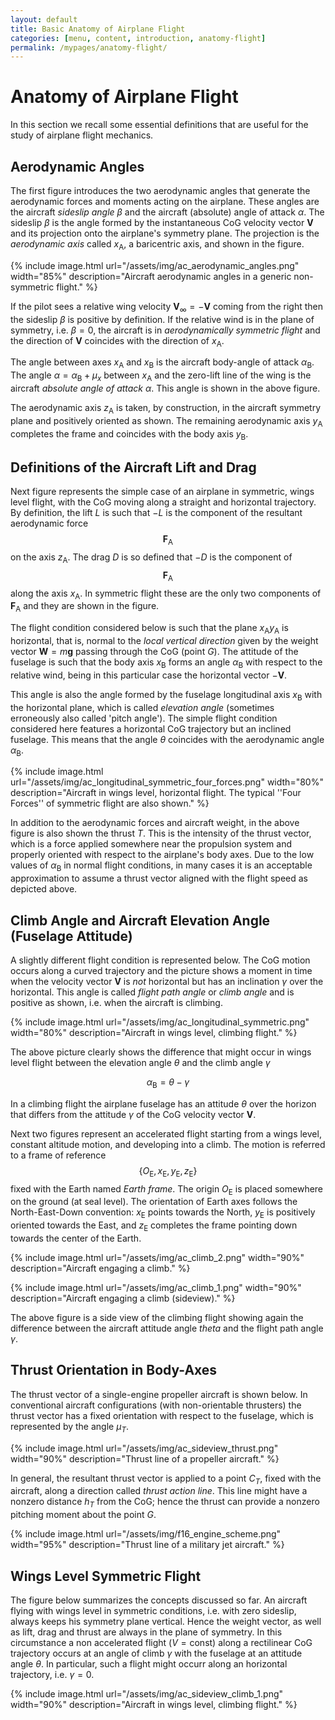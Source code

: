 ```yaml
---
layout: default
title: Basic Anatomy of Airplane Flight
categories: [menu, content, introduction, anatomy-flight]
permalink: /mypages/anatomy-flight/
---
```


# Anatomy of Airplane Flight

In this section we recall some essential definitions that are useful for the study of airplane flight mechanics.

## Aerodynamic Angles

The first figure introduces the two aerodynamic angles that generate the aerodynamic forces and moments acting on the
airplane. These angles are the aircraft *sideslip angle* $\beta$ and the aircraft (absolute) angle of attack $\alpha$.
The sideslip $\beta$ is the angle formed by the instantaneous CoG velocity vector $\boldsymbol{V}$ and its projection
onto the airplane's symmetry plane. The projection is the *aerodynamic axis* called $x_\mathrm{A}$, a baricentric axis,
and shown in the figure.

{% include image.html
  url="/assets/img/ac_aerodynamic_angles.png"
  width="85%"
  description="Aircraft aerodynamic angles in a generic non-symmetric flight."
  %}

If the pilot sees a relative wing velocity $\boldsymbol{V} _ {\infty} = -\boldsymbol{V}$ coming from the right then the sideslip
$\beta$ is positive by definition. If the relative wind is in the plane of symmetry, i.e. $\beta = 0$, the aircraft is in
*aerodynamically symmetric flight* and the direction of $\boldsymbol{V}$ coincides with the direction of $x_\mathrm{A}$.

The angle between axes $x_\mathrm{A}$ and $x_\mathrm{B}$ is the aircraft body-angle of attack $\alpha_\mathrm{B}$.
The angle $\alpha = \alpha_\mathrm{B} + \mu_x$ between $x_\mathrm{A}$ and the zero-lift line of the wing is the
aircraft *absolute angle of attack* $\alpha$. This angle is shown in the above figure.

The aerodynamic axis $z_\mathrm{A}$ is taken, by construction, in the aircraft symmetry plane and positively oriented
as shown. The remaining aerodynamic axis $y_\mathrm{A}$ completes the frame and coincides with the body axis $y_\mathrm{B}$.

## Definitions of the Aircraft Lift and Drag

Next figure represents the simple case of an airplane in symmetric, wings level flight, with the CoG moving along a straight
and horizontal trajectory. By definition, the lift $L$ is such that $-L$ is the component of the resultant aerodynamic force
$$\boldsymbol{F}_\mathrm{A}$$ on the axis $z_\mathrm{A}$. The drag $D$ is so defined that $-D$ is the component of
$$\boldsymbol{F}_\mathrm{A}$$ along the axis $x_\mathrm{A}$.
In symmetric flight these are the only two components of $\boldsymbol{F}_\mathrm{A}$ and they are shown in the figure.

The flight condition considered below is such that the plane $x_\mathrm{A} y_\mathrm{A}$ is horizontal, that is, normal to
the *local vertical direction* given by the weight vector $\boldsymbol{W} = m \boldsymbol{g}$ passing through the CoG (point $G$).
The attitude of the fuselage is such that the body axis $x_\mathrm{B}$ forms an angle $\alpha_\mathrm{B}$ with respect to the
relative wind, being in this particular case the horizontal vector $-\boldsymbol{V}$.

This angle is also the angle formed by the fuselage longitudinal axis $x_\mathrm{B}$ with the horizontal plane,
which is called *elevation angle* (sometimes erroneously also called 'pitch angle').
The simple flight condition considered here features a horizontal CoG trajectory but an inclined fuselage.
This means that the angle $\theta$ coincides with the aerodynamic angle $\alpha_\mathrm{B}$.

{% include image.html
  url="/assets/img/ac_longitudinal_symmetric_four_forces.png"
  width="80%"
  description="Aircraft in wings level, horizontal flight. The typical ''Four Forces'' of symmetric flight are also shown."
  %}

In addition to the aerodynamic forces and aircraft weight, in the above figure is also shown the thrust $T$. This is
the intensity of the thrust vector, which is a force applied somewhere near the propulsion system and properly
oriented with respect to the airplane's body axes. Due to the low values of $\alpha_\mathrm{B}$ in normal flight conditions,
in many cases it is an acceptable approximation to assume a thrust vector aligned with the flight speed
as depicted above.

## Climb Angle and Aircraft Elevation Angle (Fuselage Attitude)

A slightly different flight condition is represented below. The CoG motion occurs along a curved trajectory
and the picture shows a moment in time when the velocity vector $\boldsymbol{V}$ is *not* horizontal but has an inclination
$\gamma$ over the horizontal. This angle is called *flight path angle* or *climb angle* and is positive as shown, i.e. when
the aircraft is climbing.

{% include image.html
  url="/assets/img/ac_longitudinal_symmetric.png"
  width="80%"
  description="Aircraft in wings level, climbing flight."
  %}

The above picture clearly shows the difference that might occur in wings level flight between the elevation angle
$\theta$ and the climb angle $\gamma$

$$
\alpha_\mathrm{B} = \theta - \gamma
\label{eq:Flight:alpha:gamma:theta}
$$

In a climbing flight the airplane fuselage has an attitude $\theta$ over the horizon that differs from the
attitude $\gamma$ of the CoG velocity vector $\boldsymbol{V}$.

Next two figures represent an accelerated flight starting from a wings level, constant altitude motion, and developing
into a climb. The motion is referred to a frame of reference
$$\left\{ O_\mathrm{E}, x_\mathrm{E}, y_\mathrm{E}, z_\mathrm{E}\right\}$$ fixed with the Earth named *Earth frame*.
The origin $O_\mathrm{E}$ is placed somewhere on the ground (at seal level).
The orientation of Earth axes follows the North-East-Down convention: $x_\mathrm{E}$ points towards the North,
$y_\mathrm{E}$ is positively oriented towards the East, and $z_\mathrm{E}$ completes the frame pointing down towards
the center of the Earth.

{% include image.html
  url="/assets/img/ac_climb_2.png"
  width="90%"
  description="Aircraft engaging a climb."
  %}

{% include image.html
  url="/assets/img/ac_climb_1.png"
  width="90%"
  description="Aircraft engaging a climb (sideview)."
  %}

The above figure is a side view of the climbing flight showing again the difference between the aircraft attitude angle
$theta$ and the flight path angle $\gamma$.

## Thrust Orientation in Body-Axes

The thrust vector of a single-engine propeller aircraft is shown below. In conventional aircraft configurations
(with non-orientable thrusters) the thrust vector has a fixed orientation with respect to the fuselage, which
is represented by the angle $\mu_T$.

{% include image.html
  url="/assets/img/ac_sideview_thrust.png"
  width="90%"
  description="Thrust line of a propeller aircraft."
  %}

In general, the resultant thrust vector is applied to a point $C_T$, fixed with the aircraft, along
a direction called *thrust action line*. This line might have a nonzero distance $h_T$ from the CoG;
hence the thrust can provide a nonzero pitching moment about the point $G$.

{% include image.html
  url="/assets/img/f16_engine_scheme.png"
  width="95%"
  description="Thrust line of a military jet aircraft."
  %}

## Wings Level Symmetric Flight

The figure below summarizes the concepts discussed so far. An aircraft flying with wings level in
symmetric conditions, i.e. with zero sideslip, always keeps his symmetry plane vertical.
Hence the weight vector, as well as lift, drag and thrust are always in the plane of symmetry.
In this circumstance a non accelerated flight ($V = \mathrm{const}$) along a rectilinear CoG trajectory occurs at an
angle of climb $\gamma$ with the fuselage at an attitude angle $\theta$. In particular, such a
flight might occurr along an horizontal trajectory, i.e. $\gamma = 0$.

{% include image.html
  url="/assets/img/ac_sideview_climb_1.png"
  width="90%"
  description="Aircraft in wings level, climbing flight."
  %}

